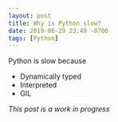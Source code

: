 ```yaml
---
layout: post
title: Why is Python slow?
date: 2019-06-29 23:49 -0700
tags: [Python]
---
```


Python is slow because
- Dynamically typed
- Interpreted
- GIL

*This post is a work in progress*

